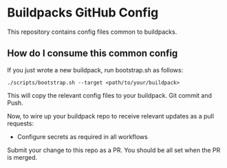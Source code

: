# Buildpacks GitHub Config

This repository contains config files common to buildpacks.

## How do I consume this common config

If you just wrote a new buildpack, run bootstrap.sh as follows:

```
./scripts/bootstrap.sh --target <path/to/your/buildpack>
```

This will copy the relevant config files to your buildpack. Git commit and Push.

Now, to wire up your buildpack repo to receive relevant updates as a pull requests:

* Configure secrets as required in all workflows

Submit your change to this repo as a PR. You should be all set when the PR is merged.
